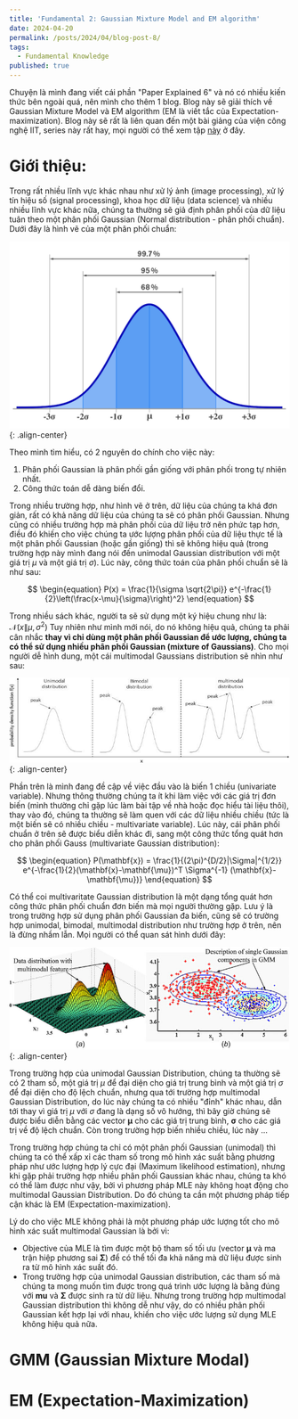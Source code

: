```yaml
---
title: 'Fundamental 2: Gaussian Mixture Model and EM algorithm'
date: 2024-04-20
permalink: /posts/2024/04/blog-post-8/
tags:
  - Fundamental Knowledge
published: true
---
```


Chuyện là mình đang viết cái phần "Paper Explained 6" và nó có nhiều kiến thức bên ngoài quá, nên mình cho thêm 1 blog. Blog này sẽ giải thích về Gaussian Mixture Model và EM algorithm (EM là viết tắc của Expectation-maximization). Blog này sẽ rất là liên quan đến một bài giảng của viện công nghệ IIT, series này rất hay, mọi người có thể xem tập [này](https://www.youtube.com/watch?v=3k0k1BbFUKw&list=PLwdnzlV3ogoVDlDwuB9SLJzhaZT0tTil3&index=31) ở đây.

# Giới thiệu:
Trong rất nhiều lĩnh vực khác nhau như xử lý ảnh (image processing), xử lý tín hiệu số (signal processing), khoa học dữ liệu (data science) và nhiều nhiều lĩnh vực khác nữa, chúng ta thường sẽ giả định phân phối của dữ liệu tuân theo một phân phối Gaussian (Normal distribution - phân phối chuẩn). Dưới đây là hình vẽ của một phân phối chuẩn: 

![gaus](/assets/img/fund2/Gaussian.png){: .align-center}

Theo mình tìm hiểu, có 2 nguyên do chính cho việc này:
1. Phân phối Gaussian là phân phối gần giống với phân phối trong tự nhiên nhất. 
2. Công thức toán dễ dàng biến đổi. 

Trong nhiều trường hợp, như hình vẽ ở trên, dữ liệu của chúng ta khá đơn giản, rất có khả năng dữ liệu của chúng ta sẽ có phân phối Gaussian. Nhưng cũng có nhiều trường hợp mà phân phối của dữ liệu trở nên phức tạp hơn, điều đó khiến cho việc chúng ta ước lượng phân phối của dữ liệu thực tế là một phân phối Gaussian (hoặc gần giống) thì sẽ không hiệu quả (trong trường hợp này mình đang nói đến unimodal Gaussian distribution với một giá trị $\mu$ và một giá trị $\sigma$). Lúc này, công thức toán của phân phối chuẩn sẽ là như sau: 

$$
\begin{equation}
P(x) = \frac{1}{\sigma \sqrt{2\pi}} e^{-\frac{1}{2}\left(\frac{x-\mu}{\sigma}\right)^2}
\end{equation}
$$

Trong nhiều sách khác, người ta sẽ sử dụng một ký hiệu chung như là: $\mathcal{N}(x\|\mu, \sigma^2)$ Tuy nhiên như mình mới nói, do nó không hiệu quả, chúng ta phải cân nhắc **thay vì chỉ dùng một phân phối Gaussian để ước lượng, chúng ta có thể sử dụng nhiều phân phối Gaussian (mixture of Gaussians)**. Cho mọi người dễ hình dung, một cái multimodal Gaussians distribution sẽ nhìn như sau: 

![multi-modal](/assets/img/fund2/multimodal.jpg){: .align-center}

Phần trên là mình đang đề cập về việc đầu vào là biến 1 chiều (univariate variable). Nhưng thông thường chúng ta ít khi làm việc với các giá trị đơn biến (mình thường chỉ gặp lúc làm bài tập về nhà hoặc đọc hiểu tài liệu thôi), thay vào đó, chúng ta thường sẽ làm quen với các dữ liệu nhiều chiều (tức là một biến sẽ có nhiều chiều - multivariate variable). Lúc này, cái phân phối chuẩn ở trên sẽ được biểu diễn khác đi, sang một công thức tổng quát hơn cho phân phối Gauss (multivariate Gaussian distribution):

$$
\begin{equation}
P(\mathbf{x}) = \frac{1}{(2\pi)^{D/2}|\Sigma|^{1/2}} e^{-\frac{1}{2}(\mathbf{x}-\mathbf{\mu})^T \Sigma^{-1} (\mathbf{x}-\mathbf{\mu})}
\end{equation}
$$

Có thể coi multivaritate Gaussian distribution là một dạng tổng quát hơn công thức phân phối chuẩn đơn biến mà mọi người thường gặp. Lưu ý là trong trường hợp sử dụng phân phối Gaussian đa biến, cũng sẽ có trường hợp unimodal, bimodal, multimodal distribution như trường hợp ở trên, nên là đừng nhầm lẫn. Mọi người có thể quan sát hình dưới đây: 

![multivariate_multimodal](/assets/img/fund2/multivariate_multimodal.jpg){: .align-center}

Trong trường hợp của unimodal Gaussian Distribution, chúng ta thường sẽ có 2 tham số, một giá trị $\mu$ để đại diện cho giá trị trung bình và một giá trị $\sigma$ để đại diện cho độ lệch chuẩn, nhưng qua tới trường hợp multimodal Gaussian Distribution, do lúc này chúng ta có nhiều "đỉnh" khác nhau, dẫn tới thay vì giá trị $\mu$ với $\sigma$ đang là dạng số vô hướng, thì bây giờ chúng sẽ được biểu diễn bằng các vector $\mathbf{\mu}$ cho các giá trị trung bình, $\mathbf{\sigma}$ cho các giá trị về độ lệch chuẩn. Còn trong trường hợp biến nhiều chiều, lúc này ...

Trong trường hợp chúng ta chỉ có một phân phối Gaussian (unimodal) thì chúng ta có thể xấp xỉ các tham số trong mô hình xác suất bằng phương pháp như ước lượng hợp lý cực đại (Maximum likelihood estimation), nhưng khi gặp phải trường hợp nhiều phân phối Gaussian khác nhau, chúng ta khó có thể làm được như vậy, bởi vì phương pháp MLE này không hoạt động cho multimodal Gaussian Distribution. Do đó chúng ta cần một phương pháp tiếp cận khác là EM (Expectation-maximization). 

Lý do cho việc MLE không phải là một phương pháp ước lượng tốt cho mô hình xác suất multimodal Gaussian là bởi vì:
- Objective của MLE là tìm được một bộ tham số tối ưu (vector $\mathbf{\mu}$ và ma trận hiệp phương sai $\mathbf{\Sigma}$) để có thể tối đa khả năng mà dữ liệu được sinh ra từ mô hình xác suất đó. 
- Trong trường hợp của unimodal Gaussian distribution, các tham số mà chúng ta mong muốn tìm được trong quá trình ước lượng là bằng đúng với $\mathbf{mu}$ và $\mathbf{\Sigma}$ được sinh ra từ dữ liệu. Nhưng trong trường hợp multimodal Gaussian distribution thì không dễ như vậy, do có nhiều phân phối Gaussian kết hợp lại với nhau, khiến cho việc ước lượng sử dụng MLE không hiệu quả nữa. 

# GMM (Gaussian Mixture Modal)

# EM (Expectation-Maximization)